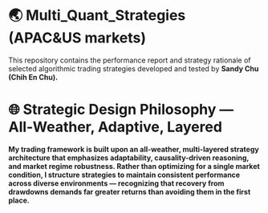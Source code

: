 # 🌏 Multi_Quant_Strategies (APAC&US markets)
This repository contains the performance report and strategy rationale of selected algorithmic trading strategies developed and tested by **Sandy Chu (Chih En Chu).**

# 🌐 Strategic Design Philosophy — All-Weather, Adaptive, Layered
**My trading framework is built upon an all-weather, multi-layered strategy architecture that emphasizes adaptability, causality-driven reasoning, and market regime robustness. Rather than optimizing for a single market condition, I structure strategies to maintain consistent performance across diverse environments — recognizing that recovery from drawdowns demands far greater returns than avoiding them in the first place.**
